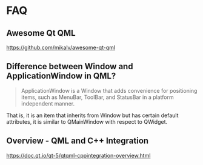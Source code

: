 # FAQ

## Awesome Qt QML

https://github.com/mikalv/awesome-qt-qml

## Difference between Window and ApplicationWindow in QML?

>ApplicationWindow is a Window that adds convenience for positioning items, such as MenuBar, ToolBar, and StatusBar in a platform independent manner.

That is, it is an item that inherits from Window but has certain default attributes, it is similar to QMainWindow with respect to QWidget.

## Overview - QML and C++ Integration

https://doc.qt.io/qt-5/qtqml-cppintegration-overview.html

